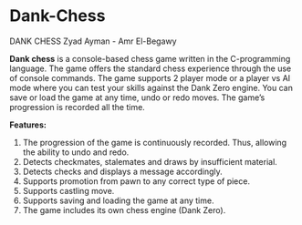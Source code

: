 # Dank-Chess
DANK CHESS
Zyad Ayman - Amr El-Begawy

**Dank chess** is a console-based chess game written in the C-programming language. The game offers the standard chess experience through the use of console commands.
The game supports 2 player mode or a player vs AI mode where you can test your skills against the Dank Zero engine.
You can save or load the game at any time, undo or redo moves. The game’s progression is recorded all the time.

**Features:**
  1. The progression of the game is continuously recorded. Thus, allowing the ability to undo and redo.
  2. Detects checkmates, stalemates and draws by insufficient material.
  3. Detects checks and displays a message accordingly.
  4. Supports promotion from pawn to any correct type of piece.
  5. Supports castling move.
  6. Supports saving and loading the game at any time.
  7. The game includes its own chess engine (Dank Zero).

